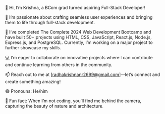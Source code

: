 👋 Hi, I’m Krishna, a BCom grad turned aspiring Full-Stack Developer!

🚀 I’m passionate about crafting seamless user experiences and bringing them to life through full-stack development.

🌱 I’ve completed The Complete 2024 Web Development Bootcamp and have built 50+ projects using HTML, CSS, JavaScript, React.js, Node.js, Express.js, and PostgreSQL. Currently, I’m working on a major project to further showcase my skills.

💻 I’m eager to collaborate on innovative projects where I can contribute and continue learning from others in the community.

📫 Reach out to me at [radhakrishnanr2699@gmail.com]—let’s connect and create something amazing!

😄 Pronouns: He/him

📸 Fun fact: When I’m not coding, you’ll find me behind the camera, capturing the beauty of nature and architecture.


<!---
Radhakrishnan-R/Radhakrishnan-R is a ✨ special ✨ repository because its `README.md` (this file) appears on your GitHub profile.
You can click the Preview link to take a look at your changes.
--->

